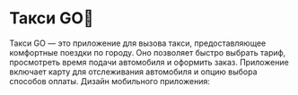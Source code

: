 # Такси GO🚕
Такси GO — это приложение для вызова такси, предоставляющее комфортные поездки по городу. Оно позволяет быстро выбрать тариф, просмотреть время подачи автомобиля и оформить заказ. Приложение включает карту для отслеживания автомобиля и опцию выбора способов оплаты.
Дизайн мобильного приложения:
